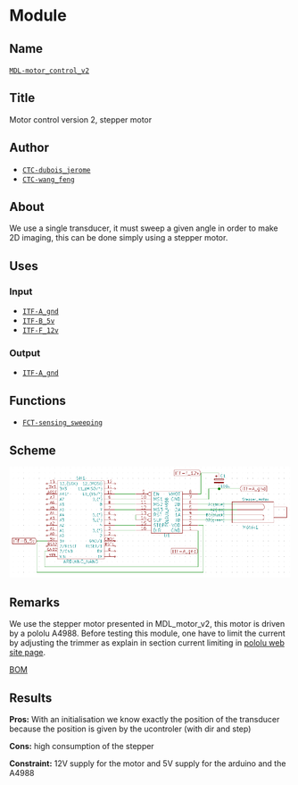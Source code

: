 # Module
<!---![](viewme.png)--->

## Name
[`MDL-motor_control_v2`]()

## Title
Motor control version 2, stepper motor

## Author
* [`CTC-dubois_jerome`]()
* [`CTC-wang_feng`]()

## About
We use a single transducer, it must sweep a given angle in order to make 2D imaging, this can be done simply using a stepper motor.

## Uses
### Input
* [`ITF-A_gnd`]()
* [`ITF-B_5v`]()
* [`ITF-F_12v`]()

### Output
* [`ITF-A_gnd`]()

## Functions
* [`FCT-sensing_sweeping`]()

## Scheme
![](./images/scheme.png)

## Remarks
We use the stepper motor presented in MDL_motor_v2, this motor is driven by a pololu A4988. Before testing this module, one have to limit the current by adjusting the trimmer as explain in section current limiting in [pololu web site page](https://www.pololu.com/product/1182).

[BOM](./src/MDL_motor_control_v2.csv)

## Results

**Pros:** With an initialisation we know exactly the position of the transducer because the position is given by the ucontroler (with dir and step)

**Cons:** high consumption of the stepper

**Constraint:** 12V supply for the motor and 5V supply for the arduino and the A4988

